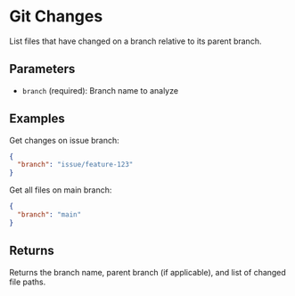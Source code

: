 # Git Changes

List files that have changed on a branch relative to its parent branch.

## Parameters

- `branch` (required): Branch name to analyze

## Examples

Get changes on issue branch:
```json
{
  "branch": "issue/feature-123"
}
```

Get all files on main branch:
```json
{
  "branch": "main"
}
```

## Returns

Returns the branch name, parent branch (if applicable), and list of changed file paths.